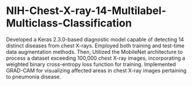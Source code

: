 # NIH-Chest-X-ray-14-Multilabel-Multiclass-Classification
Developed a Keras 2.3.0-based diagnostic model capable of detecting 14 distinct diseases from chest X-rays. Employed both training and test-time data augmentation methods.
Then, Utilized the MobileNet architecture to process a dataset exceeding 100,000 chest X-ray images, incorporating a weighted binary cross-entropy loss function for training.
Implemented GRAD-CAM for visualizing affected areas in chest X-ray images pertaining to pneumonia disease.
